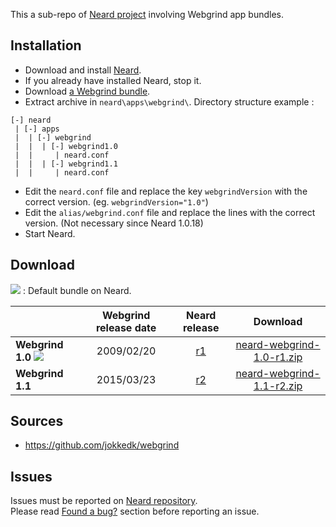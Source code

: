 This a sub-repo of [Neard project](https://github.com/crazy-max/neard) involving Webgrind app bundles.

## Installation

* Download and install [Neard](https://github.com/crazy-max/neard).
* If you already have installed Neard, stop it.
* Download [a Webgrind bundle](#download).
* Extract archive in `neard\apps\webgrind\`. Directory structure example :

```
[-] neard
 | [-] apps
 |  | [-] webgrind 
 |  |  | [-] webgrind1.0
 |  |     | neard.conf
 |  |  | [-] webgrind1.1
 |  |     | neard.conf
```

* Edit the `neard.conf` file and replace the key `webgrindVersion` with the correct version. (eg. `webgrindVersion="1.0"`)
* Edit the `alias/webgrind.conf` file and replace the lines with the correct version. (Not necessary since Neard 1.0.18)
* Start Neard.

## Download

![](https://raw.github.com/crazy-max/neard-app-webgrind/master/img/star-20160403.png) : Default bundle on Neard.

|                  | Webgrind release date | Neard release | Download |
| -----------------|:---------------------:|:-------------:|:--------:|
| **Webgrind 1.0** ![](https://raw.github.com/crazy-max/neard-app-phpmyadmin/master/img/star-20160403.png) | 2009/02/20 | [r1](https://github.com/crazy-max/neard-app-webgrind/releases/tag/r1) | [neard-webgrind-1.0-r1.zip](https://github.com/crazy-max/neard-app-webgrind/releases/download/r1/neard-webgrind-1.0-r1.zip) |
| **Webgrind 1.1** | 2015/03/23 | [r2](https://github.com/crazy-max/neard-app-webgrind/releases/tag/r2) | [neard-webgrind-1.1-r2.zip](https://github.com/crazy-max/neard-app-webgrind/releases/download/r2/neard-webgrind-1.1-r2.zip) |

## Sources

* https://github.com/jokkedk/webgrind

## Issues

Issues must be reported on [Neard repository](https://github.com/crazy-max/neard/issues).<br />
Please read [Found a bug?](https://github.com/crazy-max/neard#found-a-bug) section before reporting an issue.
